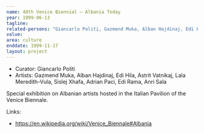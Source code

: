 ```yaml
---
name: 48th Venice Biennial – Albania Today
year: 1999-06-13
tagline:
related-persons: "Giancarlo Politi, Gazmend Muka, Alban Hajdinaj, Edi Hila, Astrit Vatnikaj, Lala Meredith-Vula, Sislej Xhafa, Adrian Paci, Edi Rama, Anri Sala"
value:
area: culture
enddate: 1999-11-17
layout: project
---
```

* Curator: Giancarlo Politi
* Artists: Gazmend Muka, Alban Hajdinaj, Edi Hila, Astrit Vatnikaj, Lala Meredith-Vula, Sislej Xhafa, Adrian Paci, Edi Rama, Anri Sala

Special exhibition on Albanian artists hosted in the Italian Pavilion of the Venice Biennale.

Links:
* <https://en.wikipedia.org/wiki/Venice_Biennale#Albania>
